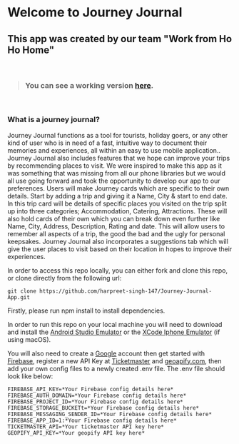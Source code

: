 # Welcome to Journey Journal

## This app was created by our team "Work from Ho Ho Home"

<br>

> ### You can see a working version [here](https://northcoders.com/projects/nov-2022/journey-journal).

<br>

### What is a journey journal?

Journey Journal functions as a tool for tourists, holiday goers, or any other kind of user who is in need of a fast, intuitive way to document their memories and experiences, all within an easy to use mobile application.. Journey Journal also includes features that we hope can improve your trips by recommending places to visit. We were inspired to make this app as it was something that was missing from all our phone libraries but we would all use going forward and took the opportunity to develop our app to our preferences.
Users will make Journey cards which are specific to their own details. Start by adding a trip and giving it a Name, City & start to end date. In this trip card will be details of specific
places you visited on the trip split up into three categories; Accommodation, Catering, Attractions. These will also hold cards of their own which you can break down even further like Name, City, Address, Description, Rating and date. This will allow users to remember all aspects of a trip, the good the bad and the ugly for personal keepsakes. Journey Journal also incorporates a suggestions tab which will give the user places to visit based on their location in hopes to improve their experiences.

In order to access this repo locally, you can either fork and clone this repo, or clone directly from the following url:

```
git clone https://github.com/harpreet-singh-147/Journey-Journal-App.git
```

Firstly, please run npm install to install dependencies.

In order to run this repo on your local machine you will need to download and install the [Android Studio Emulator](https://developer.android.com/studio) or the [XCode Iphone Emulator](https://developer.apple.com/xcode/) (if using macOS).

You will also need to create a [Google](https://www.google.com/account/about/) account then get started with [Firebase](https://cloud.google.com/firestore/docs/client/get-firebase), register a new API Key at [Ticketmaster](https://developer-acct.ticketmaster.com/user/register) and [geoapify.com](https://www.geoapify.com/), then add your own config files to a newly created .env file. The .env file should look like below:

```
FIREBASE_API_KEY=*Your Firebase config details here*
FIREBASE_AUTH_DOMAIN=*Your Firebase config details here*
FIREBASE_PROJECT_ID=*Your Firebase config details here*
FIREBASE_STORAGE_BUCKETt=*Your Firebase config details here*
FIREBASE_MESSAGING_SENDER_ID=*Your Firebase config details here*
FIREBASE_APP_ID=1:*Your Firebase config details here*
TICKETMASTER_API=*Your ticketmaster API key here*
GEOPIFY_API_KEY=*Your geopify API key here*
```
